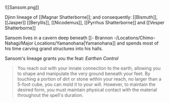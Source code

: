 ![[Sansom.png]]

Djinn lineage of [[Magnar Shatterborne]]; and consequently: [[Bismuth]], [[Jasper]] [[Beryllis]], [[Nicodemus]], [[Pyrrhus Shatterborne]] and [[Vesper Shatterborne]]

Sansom lives in a cavern deep beneath [[- Brannon -/Locations/Chimo-Nahagi/Major Locations/Yamanohana|Yamanohana]] and spends most of his time carving grand structures into his halls.

Sansom's lineage grants you the feat: *Earthen Control*
>You reach out with your innate connection to the earth, allowing you to shape and manipulate the very ground beneath your feet. By touching a portion of dirt or stone within your reach, no larger than a 5-foot cube, you can mold it to your will. However, to maintain the desired form, you must maintain physical contact with the material throughout the spell's duration.

